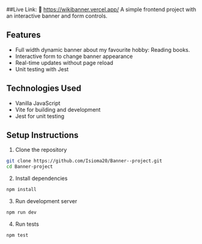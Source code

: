 ##Live Link: 🔗
https://wikibanner.vercel.app/ 
A simple frontend project with an interactive banner and form controls. 
## Features 
- Full width dynamic banner about my favourite hobby: Reading books.
- Interactive form to change banner appearance 
- Real-time updates without page reload 
- Unit testing with Jest 
## Technologies Used 
- Vanilla JavaScript 
- Vite for building and development 
- Jest for unit testing 
## Setup Instructions 
1. Clone the repository 
```bash 
git clone https://github.com/Isioma20/Banner--project.git
cd Banner-project
```
2. Install dependencies
```bash
npm install
```
3. Run development server
```bash
npm run dev
```
4. Run tests
```bash
npm test
```
